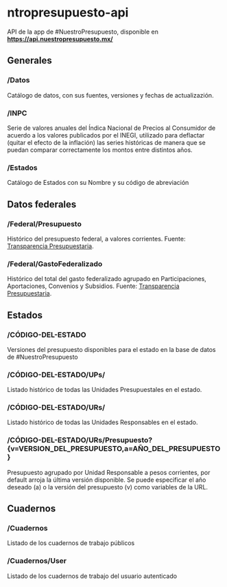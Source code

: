 # ntropresupuesto-api
API de la app de #NuestroPresupuesto, disponible en **https://api.nuestropresupuesto.mx/**

## Generales
### /Datos
Catálogo de datos, con sus fuentes, versiones y fechas de actualizazión. 

### /INPC
Serie de valores anuales del Índica Nacional de Precios al Consumidor de acuerdo a los valores publicados por el INEGI, utilizado para deflactar (quitar el efecto de la inflación) las series históricas de manera que se puedan comparar correctamente los montos entre distintos años.

### /Estados
Catálogo de Estados con su Nombre y su código de abreviación

## Datos federales
### /Federal/Presupuesto
Histórico del presupuesto federal, a valores corrientes. Fuente: [Transparencia Presupuestaria](https://www.transparenciapresupuestaria.gob.mx/).

### /Federal/GastoFederalizado
Histórico del total del gasto federalizado agrupado en Participaciones, Aportaciones, Convenios y Subsidios. Fuente: [Transparencia Presupuestaria](https://www.transparenciapresupuestaria.gob.mx/).

## Estados
### /CÓDIGO-DEL-ESTADO
Versiones del presupuesto disponibles para el estado en la base de datos de #NuestroPresupuesto

### /CÓDIGO-DEL-ESTADO/UPs/
Listado histórico de todas las Unidades Presupuestales en el estado.

### /CÓDIGO-DEL-ESTADO/URs/
Listado histórico de todas las Unidades Responsables en el estado.

### /CÓDIGO-DEL-ESTADO/URs/Presupuesto?{v=VERSION_DEL_PRESUPUESTO,a=AÑO_DEL_PRESUPUESTO}
Presupuesto agrupado por Unidad Responsable a pesos corrientes, por default arroja la última versión disponible. Se puede especificar el año deseado (a) o la versión del presupuesto (v) como variables de la URL.

## Cuadernos
### /Cuadernos
Listado de los cuadernos de trabajo públicos

### /Cuadernos/User
Listado de los cuadernos de trabajo del usuario autenticado
